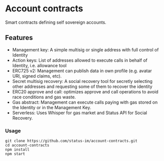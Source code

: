# Account contracts
Smart contracts defining self sovereign accounts.  

## Features

- Management key: A simple multisig or single address with full control of Identity
- Action keys: List of addresses allowed to execute calls in behalf of Identity, i.e. allowance tool
- ERC725 v2: Management can publish data in own profile (e.g. avatar URI, signed claims, etc).
- Secret multisig recovery: A social recovery tool for secretly selecting other addresses and requesting some of them to recover the identity 
- ERC20 approve and call: optimizes approve and call operations to avoid race conditions and gas waste.
- Gas abstract: Management can execute calls paying with gas stored on the Identity or in the Management Key.
- Serverless: Uses Whisper for gas market and Status API for Social Recovery.

### Usage
 ```
 git clone https://github.com/status-im/account-contracts.git
 cd account-contracts
 npm install
 npm start
 ```

